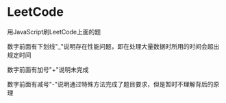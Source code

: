 # LeetCode
 用JavaScript刷LeetCode上面的题
 
 数字前面有下划线"_"说明存在性能问题，即在处理大量数据时所用的时间会超出规定时间

 数字前面有加号"+"说明未完成

 数字前面有减号"-"说明通过特殊方法完成了题目要求，但是暂时不理解背后的原理

